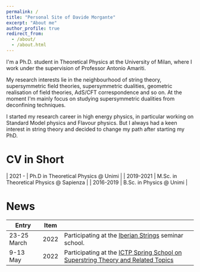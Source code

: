 ```yaml
---
permalink: /
title: "Personal Site of Davide Morgante"
excerpt: "About me"
author_profile: true
redirect_from:
  - /about/
  - /about.html
---
```


I'm a Ph.D. student in Theoretical Physics at the University of Milan, where I work under the supervision of Professor Antonio Amariti.

My research interests lie in the neighbourhood of string theory, supersymmetric field theories, supersymmetric dualities, geometric realisation of field theories, AdS/CFT correspondence and so on.
At the moment I'm mainly focus on studying supersymmetric dualities from deconfining techniques.

I started my research career in high energy physics, in particular working on Standard Model physics and Flavour physics. But I always had a keen interest in string theory and decided to change my path after starting my PhD.

CV in Short
=========
| 2021 -    | Ph.D in Theoretical Physics @ Unimi     |
| 2019-2021 | M.Sc. in Theoretical Physics @ Sapienza |
| 2016-2019 | B.Sc. in Physics @ Unimi                |

News
=========
| Entry           | Item   |                                                              |
| --------        | ------ | ------------------------------------------------------------ |
| 23-25 March     | 2022  | Participating at the [Iberian Strings](https://www.unioviedo.es/hepth/activities/Iberian22/home.html) seminar school.                         |
| 9-13 May        | 2022   | Participating at the [ICTP Spring School on Superstring Theory and Related Topics](https://indico.ictp.it/event/9784/overview)                          |
